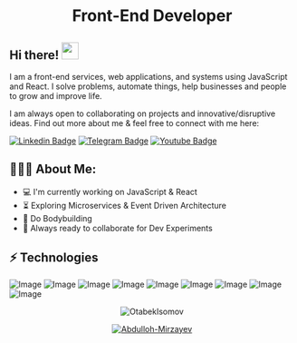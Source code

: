 <h1 align="center">Front-End Developer</h1>

## Hi there! <img src="https://raw.githubusercontent.com/aemmadi/aemmadi/master/wave.gif" width="30px">

I am a front-end services, web applications, and systems using JavaScript and React. I solve problems, automate things, help businesses and people to grow and improve life. </br>

I am always open to collaborating on projects and innovative/disruptive ideas. Find out more about me & feel free to connect with me here:

[![Linkedin Badge](https://img.shields.io/badge/-OtabekIsomov-blue?style=flat-square&logo=Linkedin&logoColor=white&link=https://www.linkedin.com/in/sukhrob-nuraliev-100845186/)](https://www.linkedin.com/in/OtabekIsomov-100845186/) 
[![Telegram Badge](https://img.shields.io/badge/OtabekIsomov-2CA5E0?style=flat-square&logo=telegram&logoColor=white&link=https://t.me/sukhrobnuraliev)](https://t.me/abdulloh2006) 
[![Youtube Badge](https://img.shields.io/badge/@WebDasturlash-FF0004?style=flat-square&logo=youtube&logoColor=white&link=https://www.youtube.com/@NuraliyevOrgatadi)](https://www.youtube.com/@Web-Developer)

  
<h2 align="left">👨🏻‍💻 About Me:</h2>

- :computer: I'm currently working on JavaScript & React
- :hourglass_flowing_sand:  Exploring Microservices & Event Driven Architecture
- :muscle: Do Bodybuilding
- :rocket: Always ready to collaborate for Dev Experiments

## ⚡ Technologies
![Image](https://img.shields.io/badge/JavaScript-323330?style=for-the-badge&logo=javascript&logoColor=F7DF1E)
![Image](https://img.shields.io/badge/React.js-35495E?style=for-the-badge&logo=reaktdotjs&logoColor=4FC08D)
![Image](https://img.shields.io/badge/Tailwind_CSS-38B2AC?style=for-the-badge&logo=tailwind-css&logoColor=white)
![Image](https://img.shields.io/badge/Git-F05032?style=for-the-badge&logo=git&logoColor=white)
![Image](https://img.shields.io/badge/-HTML5-E34F26?style=for-the-badge&logo=html5&logoColor=white)
![Image](https://img.shields.io/badge/-CSS3-1572B6?style=for-the-badge&logo=css3)
![Image](https://img.shields.io/badge/-Bootstrap-563D7C?style=for-the-badge&logo=bootstrap)
![Image](https://img.shields.io/badge/Git-F05032?style=for-the-badge&logo=git&logoColor=white)
![Image](https://img.shields.io/badge/Figma-F24E1E?style=for-the-badge&logo=figma&logoColor=white)

<p align="center"> <img src="https://github-readme-stats.vercel.app/api?username=OtabekIsomov_icons=true&theme=gotham" alt="OtabekIsomov" />

<p align="center"> <a href="https://github.com/ryo-ma/github-profile-trophy"><img src="https://github-profile-trophy.vercel.app/?username=Abdulloh-Mirzayev&theme=onestar&row=1&margin-w=15&margin-h=15&no-bg=true" alt="Abdulloh-Mirzayev" /></a> </p>
